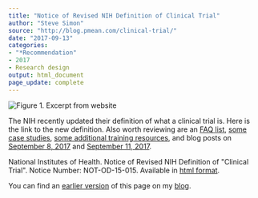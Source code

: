 ```yaml
---
title: "Notice of Revised NIH Definition of Clinical Trial"
author: "Steve Simon"
source: "http://blog.pmean.com/clinical-trial/"
date: "2017-09-13"
categories:
- "*Recommendation"
- 2017
- Research design
output: html_document
page_update: complete
---
```


![Figure 1. Excerpt from website](http://www.pmean.com/new-images/17/clinical-trial01.png)

<div class="notes">

The NIH recently updated their definition of what a clinical trial is. Here is the link to the new definition. Also worth reviewing are an [FAQ list][nih2],  [some case studies][nih3], [some additional training resources][nih4], and blog posts on [September 8, 2017][nih5] and [September 11, 2017][nih6].

National Institutes of Health. Notice of Revised NIH Definition of "Clinical Trial". Notice Number: NOT-OD-15-015. Available in [html format][nih1].

You can find an [earlier version][sim1] of this page on my [blog][sim2].

[sim1]: http://blog.pmean.com/clinical-trial/
[sim2]: http://blog.pmean.com

[nih1]: https://grants.nih.gov/grants/guide/notice-files/NOT-OD-15-015.html
[nih2]: https://grants.nih.gov/grants/policy/faq_clinical_trial_definition.htm
[nih3]: https://grants.nih.gov/policy/clinical-trials/case-studies.htm
[nih4]: https://grants.nih.gov/policy/clinical-trials/training-resources.htm
[nih5]: https://nexus.od.nih.gov/all/2017/09/08/continuing-to-clarify-the-nih-definition-of-a-clinical-trial/
[nih6]: https://nexus.od.nih.gov/all/2017/09/11/spreading-the-word-about-policies-impacting-human-subjects-research-and-clinical-trials/

</div>



